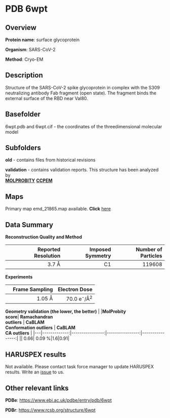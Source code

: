 # PDB 6wpt

## Overview

**Protein name**: surface glycoprotein

**Organism**: SARS-CoV-2

**Method**: Cryo-EM

## Description

Structure of the SARS-CoV-2 spike glycoprotein in complex with the S309 neutralizing antibody Fab fragment (open state). The fragment binds the external surface of the RBD near Val80. 

## Basefolder

6wpt.pdb and 6wpt.cif - the coordinates of the threedimensional molecular model

## Subfolders



**old** - contains files from historical revisions

**validation** - contains validation reports. This structure has been analyzed by <br>  [**MOLPROBITY**](https://github.com/thorn-lab/coronavirus_structural_task_force/tree/master/pdb/surface_glycoprotein/SARS-CoV-2/6wpt/validation/molprobity)   [**CCPEM**](https://github.com/thorn-lab/coronavirus_structural_task_force/tree/master/pdb/surface_glycoprotein/SARS-CoV-2/6wpt/validation/ccpem-validation) 



## Maps

Primary map emd_21865.map available. **Click** [here](http://ftp.wwpdb.org/pub/emdb/structures/EMD-21865/map/) 

## Data Summary
**Reconstruction Quality and Method**

|   | Reported Resolution | Imposed Symmetry | Number of Particles |
|---|-------------:|----------------:|--------------:|
|   |3.7 Å|C1|119608|

**Experiments**

|   | Frame Sampling | Electron Dose |
|---|-------------:|----------------:|
|   |1.05 Å|70.0 e<sup>-</sup>/Å<sup>2</sup>|

**Geometry validation (the lower, the better)**
|   |**MolProbity<br>score**| **Ramachandran<br>outliers** | **CaBLAM<br>Conformation outliers** | **CaBLAM<br>CA outliers** |
|---|-------------:|----------------:|----------------:|----------------:|
||  0.66|  0.09 %|1.6|0.91|

## HARUSPEX results

Not available. Please contact task force manager to update HARUSPEX results. Write an [issue](https://github.com/thorn-lab/coronavirus_structural_task_force/issues) to us.

## Other relevant links 
**PDBe**:  https://www.ebi.ac.uk/pdbe/entry/pdb/6wpt
 
**PDBr**: https://www.rcsb.org/structure/6wpt 
